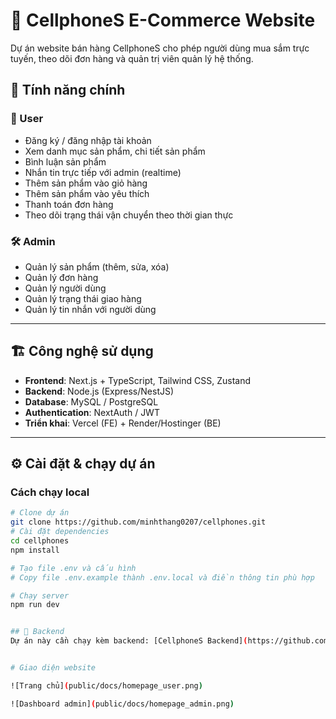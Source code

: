 # 📱 CellphoneS E-Commerce Website  


Dự án website bán hàng CellphoneS cho phép người dùng mua sắm trực tuyến, theo dõi đơn hàng và quản trị viên quản lý hệ thống.  

## 🚀 Tính năng chính

### 👤 User
- Đăng ký / đăng nhập tài khoản  
- Xem danh mục sản phẩm, chi tiết sản phẩm  
- Bình luận sản phẩm  
- Nhắn tin trực tiếp với admin (realtime)  
- Thêm sản phẩm vào giỏ hàng  
- Thêm sản phẩm vào yêu thích  
- Thanh toán đơn hàng  
- Theo dõi trạng thái vận chuyển theo thời gian thực  


### 🛠️ Admin
- Quản lý sản phẩm (thêm, sửa, xóa)  
- Quản lý đơn hàng  
- Quản lý người dùng  
- Quản lý trạng thái giao hàng  
- Quản lý tin nhắn với người dùng  

---

## 🏗️ Công nghệ sử dụng
- **Frontend**: Next.js + TypeScript, Tailwind CSS, Zustand  
- **Backend**: Node.js (Express/NestJS)  
- **Database**: MySQL / PostgreSQL  
- **Authentication**: NextAuth / JWT  
- **Triển khai**: Vercel (FE) + Render/Hostinger (BE)  

---

## ⚙️ Cài đặt & chạy dự án

### Cách chạy local
```bash
# Clone dự án
git clone https://github.com/minhthang0207/cellphones.git
# Cài đặt dependencies
cd cellphones
npm install

# Tạo file .env và cấu hình
# Copy file .env.example thành .env.local và điền thông tin phù hợp

# Chạy server
npm run dev


## 🔗 Backend
Dự án này cần chạy kèm backend: [CellphoneS Backend](https://github.com/minhthang0207/cellphones_BE)  


# Giao diện website

![Trang chủ](public/docs/homepage_user.png)

![Dashboard admin](public/docs/homepage_admin.png)